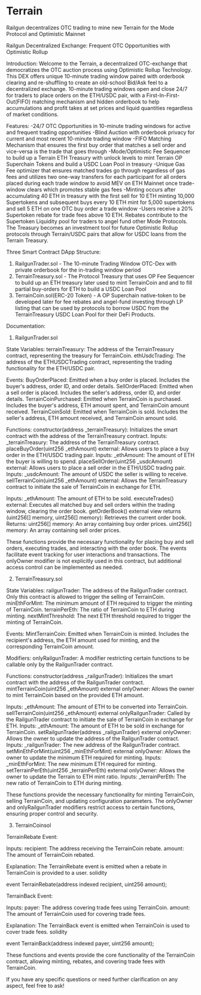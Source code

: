 # Terrain
Railgun decentralizes OTC trading to mine new Terrain for the Mode Protocol and Optimistic Mainnet 

Railgun Decentralized Exchange: Frequent OTC Opportunities with Optimistic Rollup

Introduction:
Welcome to the Terrain, a decentralized OTC-exchange that democratizes the OTC auction process using Optimistic Rollup Technology.  This DEX offers unique 10-minute trading window paired with orderbook clearing and re-shuffling to create an old-school Bid/Ask feel to a decentralized exchange.  10-minute trading windows open and close 24/7 for traders to place orders on the ETH/USDC pair, with a First-In-First-Out(FIFO) matching mechanism and hidden orderbook to help accumulations and profit takes at set prices and liquid quantities regardless of market conditions. 

Features:
-24/7 OTC Opportunities in 10-minute trading windows for active and frequent trading opportunities
-Blind Auction with orderbook privacy for current and most recent 10-minute trading window
-FIFO Matching Mechanism that ensures the first buy order that matches a sell order and vice-versa is the trade that goes through 
-Mode/Optimistic Fee Sequencer to build up a Terrain ETH Treasury with unlock levels to mint Terrain OP Superchain Tokens and build a USDC Loan Pool in treasury
-Unique Gas Fee optimizer that ensures matched trades go through regardless of gas fees and utilizes two one-way transfers for each participant for all orders placed during each trade window to avoid MEV on ETH Mainnet once trade-window clears which promotes stable gas fees
-Minting occurs after accumulating 40 ETH in treasury with the first sell for 10 ETH minting 10,000 Supertokens and subsequent buys every 10 ETH mint for 5,000 supertokens and sell 5 ETH on one OTC buy order a trade window 
-Users receive a 20% Supertoken rebate for trade fees above 10 ETH. Rebates contribute to the Supertoken Liquidity pool for traders to angel fund other Mode Protocols. The Treasury becomes an investment tool for future Optimistic Rollup protocols through Terrain/USDC pairs that allow for USDC loans from the Terrain Treasury. 

Three Smart Contract DApp Structure:

1. RailgunTrader.sol - The 10-minute Trading Window OTC-Dex with private orderbook for the in-trading window period
2. TerrainTreasury.sol - The Protocol Treasury that uses OP Fee Sequencer to build up an ETH treasury later used to mint TerrainCoin and and to fill partial buy-orders for ETH to build a USDC Loan Pool
3. TerrainCoin.sol(ERC-20 Token) - A OP Superchain native-token to be developed later for fee rebates and angel-fund investing through LP listing that can be used by protocols to borrow USDC from the TerrainTreasury USDC Loan Pool for their DeFi Products.

   
   


Documentation:

1. RailgunTrader.sol

State Variables:
terrainTreasury: The address of the TerrainTreasury contract, representing the treasury for TerrainCoin.
ethUsdcTrading: The address of the ETHUSDCTrading contract, representing the trading functionality for the ETH/USDC pair.

Events:
BuyOrderPlaced: Emitted when a buy order is placed. Includes the buyer's address, order ID, and order details.
SellOrderPlaced: Emitted when a sell order is placed. Includes the seller's address, order ID, and order details.
TerrainCoinPurchased: Emitted when TerrainCoin is purchased. Includes the buyer's address, ETH amount spent, and TerrainCoin amount received.
TerrainCoinSold: Emitted when TerrainCoin is sold. Includes the seller's address, ETH amount received, and TerrainCoin amount sold.

Functions:
constructor(address _terrainTreasury): Initializes the smart contract with the address of the TerrainTreasury contract.
Inputs:
_terrainTreasury: The address of the TerrainTreasury contract.
placeBuyOrder(uint256 _ethAmount) external: Allows users to place a buy order in the ETH/USDC trading pair.
Inputs:
_ethAmount: The amount of ETH the buyer is willing to spend.
placeSellOrder(uint256 _usdcAmount) external: Allows users to place a sell order in the ETH/USDC trading pair.
Inputs:
_usdcAmount: The amount of USDC the seller is willing to receive.
sellTerrainCoin(uint256 _ethAmount) external: Allows the TerrainTreasury contract to initiate the sale of TerrainCoin in exchange for ETH.

Inputs:
_ethAmount: The amount of ETH to be sold.
executeTrades() external: Executes all matched buy and sell orders within the trading window, clearing the order book.
getOrderBook() external view returns (uint256[] memory, uint256[] memory): Retrieves the current order book.
Returns:
uint256[] memory: An array containing buy order prices.
uint256[] memory: An array containing sell order prices.

These functions provide the necessary functionality for placing buy and sell orders, executing trades, and interacting with the order book. The events facilitate event tracking for user interactions and transactions. The onlyOwner modifier is not explicitly used in this contract, but additional access control can be implemented as needed.

2. TerrainTreasury.sol

State Variables:
railgunTrader: The address of the RailgunTrader contract. Only this contract is allowed to trigger the selling of TerrainCoin.
minEthForMint: The minimum amount of ETH required to trigger the minting of TerrainCoin.
terrainPerEth: The ratio of TerrainCoin to ETH during minting.
nextMintThreshold: The next ETH threshold required to trigger the minting of TerrainCoin.

Events:
MintTerrainCoin: Emitted when TerrainCoin is minted. Includes the recipient's address, the ETH amount used for minting, and the corresponding TerrainCoin amount.

Modifiers:
onlyRailgunTrader: A modifier restricting certain functions to be callable only by the RailgunTrader contract.

Functions:
constructor(address _railgunTrader): Initializes the smart contract with the address of the RailgunTrader contract.
mintTerrainCoin(uint256 _ethAmount) external onlyOwner: Allows the owner to mint TerrainCoin based on the provided ETH amount.

Inputs:
_ethAmount: The amount of ETH to be converted into TerrainCoin.
sellTerrainCoin(uint256 _ethAmount) external onlyRailgunTrader: Called by the RailgunTrader contract to initiate the sale of TerrainCoin in exchange for ETH.
Inputs:
_ethAmount: The amount of ETH to be sold in exchange for TerrainCoin.
setRailgunTrader(address _railgunTrader) external onlyOwner: Allows the owner to update the address of the RailgunTrader contract.
Inputs:
_railgunTrader: The new address of the RailgunTrader contract.
setMinEthForMint(uint256 _minEthForMint) external onlyOwner: Allows the owner to update the minimum ETH required for minting.
Inputs:
_minEthForMint: The new minimum ETH required for minting.
setTerrainPerEth(uint256 _terrainPerEth) external onlyOwner: Allows the owner to update the Terrain to ETH mint ratio.
Inputs:
_terrainPerEth: The new ratio of TerrainCoin to ETH during minting.

These functions provide the necessary functionality for minting TerrainCoin, selling TerrainCoin, and updating configuration parameters. The onlyOwner and onlyRailgunTrader modifiers restrict access to certain functions, ensuring proper control and security.

3. TerrainCoinsol

TerrainRebate Event:

Inputs:
recipient: The address receiving the TerrainCoin rebate.
amount: The amount of TerrainCoin rebated.

Explanation:
The TerrainRebate event is emitted when a rebate in TerrainCoin is provided to a user.
solidity

event TerrainRebate(address indexed recipient, uint256 amount);

TerrainBack Event:

Inputs:
payer: The address covering trade fees using TerrainCoin.
amount: The amount of TerrainCoin used for covering trade fees.

Explanation:
The TerrainBack event is emitted when TerrainCoin is used to cover trade fees.
solidity

event TerrainBack(address indexed payer, uint256 amount);

These functions and events provide the core functionality of the TerrainCoin contract, allowing minting, rebates, and covering trade fees with TerrainCoin.

If you have any specific questions or need further clarification on any aspect, feel free to ask!





